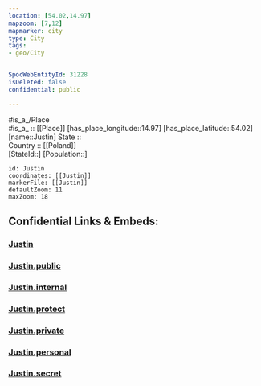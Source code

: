 ```yaml
---
location: [54.02,14.97] 
mapzoom: [7,12] 
mapmarker: city 
type: City
tags:
- geo/City


SpocWebEntityId: 31228
isDeleted: false
confidential: public

---
```

#is_a_/Place  
#is_a_ :: [[Place]] 
[has_place_longitude::14.97] 
[has_place_latitude::54.02] 
[name::Justin] 
State ::  
Country :: [[Poland]]  
[StateId::] 
[Population::] 



```leaflet
id: Justin
coordinates: [[Justin]] 
markerFile: [[Justin]] 
defaultZoom: 11 
maxZoom: 18
```


## Confidential Links & Embeds: 

### [Justin](/_Standards/Earth/Continent/Europe/Europe~East/Poland/Provinces~Poland/West_Pomeranian/City/Justin.md) 

### [Justin.public](/_public/Earth/Continent/Europe/Europe~East/Poland/Provinces~Poland/West_Pomeranian/City/Justin.public.md) 

### [Justin.internal](/_internal/Earth/Continent/Europe/Europe~East/Poland/Provinces~Poland/West_Pomeranian/City/Justin.internal.md) 

### [Justin.protect](/_protect/Earth/Continent/Europe/Europe~East/Poland/Provinces~Poland/West_Pomeranian/City/Justin.protect.md) 

### [Justin.private](/_private/Earth/Continent/Europe/Europe~East/Poland/Provinces~Poland/West_Pomeranian/City/Justin.private.md) 

### [Justin.personal](/_personal/Earth/Continent/Europe/Europe~East/Poland/Provinces~Poland/West_Pomeranian/City/Justin.personal.md) 

### [Justin.secret](/_secret/Earth/Continent/Europe/Europe~East/Poland/Provinces~Poland/West_Pomeranian/City/Justin.secret.md)

